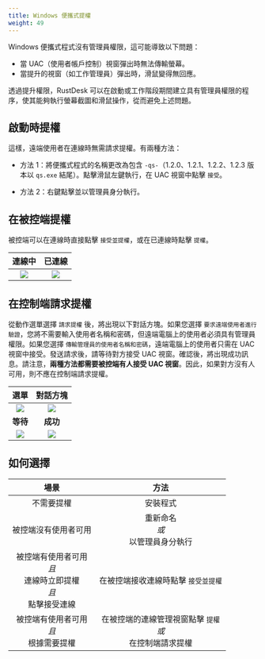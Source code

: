 ```yaml
---
title: Windows 便攜式提權
weight: 49
---
```


Windows 便攜式程式沒有管理員權限，這可能導致以下問題：

- 當 UAC（使用者帳戶控制）視窗彈出時無法傳輸螢幕。
- 當提升的視窗（如工作管理員）彈出時，滑鼠變得無回應。

透過提升權限，RustDesk 可以在啟動或工作階段期間建立具有管理員權限的程序，使其能夠執行螢幕截圖和滑鼠操作，從而避免上述問題。

## 啟動時提權

這樣，遠端使用者在連線時無需請求提權。有兩種方法：

* 方法 1：將便攜式程式的名稱更改為包含 `-qs-`（1.2.0、1.2.1、1.2.2、1.2.3 版本以 `qs.exe` 結尾）。點擊滑鼠左鍵執行，在 UAC 視窗中點擊 `接受`。

* 方法 2：右鍵點擊並以管理員身分執行。

## 在被控端提權

被控端可以在連線時直接點擊 `接受並提權`，或在已連線時點擊 `提權`。

| 連線中 | 已連線 |
| :---: | :---: |
| ![](images/cm_unauth.jpg) | ![](images/cm_auth.jpg) |

## 在控制端請求提權

從動作選單選擇 `請求提權` 後，將出現以下對話方塊。如果您選擇 `要求遠端使用者進行驗證`，您將不需要輸入使用者名稱和密碼，但遠端電腦上的使用者必須具有管理員權限。如果您選擇 `傳輸管理員的使用者名稱和密碼`，遠端電腦上的使用者只需在 UAC 視窗中接受。發送請求後，請等待對方接受 UAC 視窗。確認後，將出現成功訊息。請注意，**兩種方法都需要被控端有人接受 UAC 視窗**。因此，如果對方沒有人可用，則不應在控制端請求提權。

| 選單 | 對話方塊 |
| :---: | :---: |
| ![](images/menu.png) | ![](images/dialog.png) |
| **等待** | **成功** |
| ![](images/wait.png) | ![](images/success.png) |

## 如何選擇

| 場景 | 方法 |
| :---: | :---: |
| 不需要提權 | 安裝程式 |
| 被控端沒有使用者可用 | 重新命名<br/>*或*<br/> 以管理員身分執行 |
| 被控端有使用者可用<br/>*且*<br/> 連線時立即提權<br/>*且*<br/> 點擊接受連線 | 在被控端接收連線時點擊 `接受並提權` |
| 被控端有使用者可用<br/>*且*<br/> 根據需要提權 | 在被控端的連線管理視窗點擊 `提權`<br/>*或*<br/> 在控制端請求提權 |